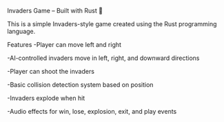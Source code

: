Invaders Game – Built with Rust 🦀

This is a simple Invaders-style game created using the Rust programming language.

Features
-Player can move left and right 

-AI-controlled invaders move in left, right, and downward directions

-Player can shoot the invaders

-Basic collision detection system based on position

-Invaders explode when hit

-Audio effects for win, lose, explosion, exit, and play events

